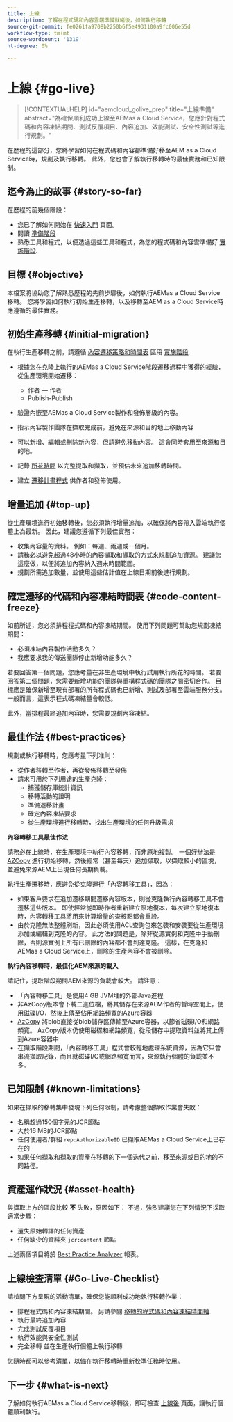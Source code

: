 ```yaml
---
title: 上線
description: 了解在程式碼和內容雲端準備就緒後，如何執行移轉
source-git-commit: fe0261fa9708b2250b6f5e4931100a9fc006e55d
workflow-type: tm+mt
source-wordcount: '1319'
ht-degree: 0%

---
```



# 上線 {#go-live}

>[!CONTEXTUALHELP]
>id="aemcloud_golive_prep"
>title="上線準備"
>abstract="為確保順利成功上線至AEMas a Cloud Service，您應針對程式碼和內容凍結期間、測試反覆項目、內容追加、效能測試、安全性測試等進行規劃。"

在歷程的這部分，您將學習如何在程式碼和內容都準備好移至AEM  as a Cloud Service時，規劃及執行移轉。 此外，您也會了解執行移轉時的最佳實務和已知限制。

## 迄今為止的故事 {#story-so-far}

在歷程的前幾個階段：

* 您已了解如何開始在 [快速入門](/help/journey-migration/getting-started.md) 頁面。
* 閱讀 [準備階段](/help/journey-migration/readiness.md)
* 熟悉工具和程式，以便透過這些工具和程式，為您的程式碼和內容雲準備好 [實施階段](/help/journey-migration/implementation.md).

## 目標 {#objective}

本檔案將協助您了解熟悉歷程的先前步驟後，如何執行AEMas a Cloud Service移轉。 您將學習如何執行初始生產移轉，以及移轉至AEM as a Cloud Service時應遵循的最佳實務。

## 初始生產移轉 {#initial-migration}

在執行生產移轉之前，請遵循 [內容遷移策略和時間表](/help/journey-migration/implementation.md##strategy-timeline) 區段 [實施階段](/help/journey-migration/implementation.md).

* 根據您在克隆上執行的AEMas a Cloud Service階段遷移過程中獲得的經驗，從生產環境開始遷移：
   * 作者 — 作者
   * Publish-Publish

* 驗證內嵌至AEMas a Cloud Service製作和發佈層級的內容。
* 指示內容製作團隊在擷取完成前，避免在來源和目的地上移動內容
* 可以新增、編輯或刪除新內容，但請避免移動內容。 這會同時套用至來源和目的地。
* 記錄 [所花時間](/help/journey-migration/implementation.md#gathering-data) 以完整提取和擷取，並預估未來追加移轉時間。
* 建立 [遷移計畫程式](/help/journey-migration/implementation.md#migration-plan) 供作者和發佈使用。

## 增量追加 {#top-up}

從生產環境進行初始移轉後，您必須執行增量追加，以確保將內容帶入雲端執行個體上為最新。 因此，建議您遵循下列最佳實務：

* 收集內容量的資料。 例如：每週、兩週或一個月。
* 請務必以避免超過48小時的內容擷取和擷取的方式來規劃追加資源。 建議您這麼做，以便將追加內容納入週末時間範圍。
* 規劃所需追加數量，並使用這些估計值在上線日期前後進行規劃。

## 確定遷移的代碼和內容凍結時間表 {#code-content-freeze}

如前所述，您必須排程程式碼和內容凍結期間。 使用下列問題可幫助您規劃凍結期間：

* 必須凍結內容製作活動多久？
* 我應要求我的傳送團隊停止新增功能多久？

若要回答第一個問題，您應考量在非生產環境中執行試用執行所花的時間。 若要回答第二個問題，您需要新增功能的團隊與重構程式碼的團隊之間密切合作。 目標應是確保新增至現有部署的所有程式碼也已新增、測試及部署至雲端服務分支。 一般而言，這表示程式碼凍結量會較低。

此外，當排程最終追加內容時，您需要規劃內容凍結。

## 最佳作法 {#best-practices}

規劃或執行移轉時，您應考量下列准則：

* 從作者移轉至作者，再從發佈移轉至發佈
* 請求可用於下列用途的生產克隆：
   * 捕獲儲存庫統計資訊
   * 移轉活動的證明
   * 準備遷移計畫
   * 確定內容凍結要求
   * 從生產環境進行移轉時，找出生產環境的任何升級需求

**內容轉移工具最佳作法**

請務必在上線時，在生產環境中執行內容移轉，而非原地複製。 一個好辦法是 [AZCopy](/help/journey-migration/content-transfer-tool/using-content-transfer-tool/handling-large-content-repositories.md) 進行初始移轉，然後經常（甚至每天）追加擷取，以擷取較小的區塊，並避免來源AEM上出現任何長期負載。

執行生產遷移時，應避免從克隆運行「內容轉移工具」，因為：

* 如果客戶要求在追加遷移期間遷移內容版本，則從克隆執行內容轉移工具不會遷移這些版本。 即使經常從即時作者重新建立原地復本，每次建立原地復本時，內容轉移工具將用來計算增量的查核點都會重設。
* 由於克隆無法整體刷新，因此必須使用ACL查詢包來包裝和安裝要從生產環境添加或編輯到克隆的內容。 此方法的問題是，除非從源實例和克隆中手動刪除，否則源實例上所有已刪除的內容都不會到達克隆。 這樣，在克隆和AEMas a Cloud Service上，刪除的生產內容不會被刪除。

**執行內容移轉時，最佳化AEM來源的載入**

請記住，提取階段期間AEM來源的負載會較大。 請注意：

* 「內容轉移工具」是使用4 GB JVM堆的外部Java進程
* 非AzCopy版本會下載二進位檔，將其儲存在來源AEM作者的暫時空間上，使用磁碟I/O，然後上傳至佔用網路頻寬的Azure容器
* [AzCopy](/help/journey-migration/content-transfer-tool/using-content-transfer-tool/handling-large-content-repositories.md) 將blob直接從blob儲存區傳輸至Azure容器，以節省磁碟I/O和網路頻寬。 AzCopy版本仍使用磁碟和網路頻寬，從段儲存中提取資料並將其上傳到Azure容器中
* 在擷取階段期間，「內容轉移工具」程式會較輕地處理系統資源，因為它只會串流擷取記錄，而且就磁碟I/O或網路頻寬而言，來源執行個體的負載並不多。

## 已知限制 {#known-limitations}

如果在擷取的移轉集中發現下列任何限制，請考慮整個擷取作業會失敗：

* 名稱超過150個字元的JCR節點
* 大於16 MB的JCR節點
* 任何使用者/群組 `rep:AuthorizableID` 已擷取AEMas a Cloud Service上已存在的
* 如果任何擷取和擷取的資產在移轉的下一個迭代之前，移至來源或目的地的不同路徑。

## 資產運作狀況 {#asset-health}

與擷取上方的區段比較 **不** 失敗，原因如下： 不過，強烈建議您在下列情況下採取適當步驟：

* 遺失原始轉譯的任何資產
* 任何缺少的資料夾 `jcr:content` 節點

上述兩個項目將於 [Best Practice Analyzer](/help/journey-migration/best-practices-analyzer/overview-best-practices-analyzer.md) 報表。

## 上線檢查清單 {#Go-Live-Checklist}

請檢閱下方呈現的活動清單，確保您能順利成功地執行移轉作業：

* 排程程式碼和內容凍結期間。 另請參閱 [移轉的程式碼和內容凍結時間軸](#code-content-freeze).
* 執行最終追加內容
* 完成測試反覆項目
* 執行效能與安全性測試
* 完全移轉 並在生產執行個體上執行移轉

您隨時都可以參考清單，以備在執行移轉時重新校準任務時使用。

## 下一步 {#what-is-next}

了解如何執行AEMas a Cloud Service移轉後，即可檢查 [上線後](/help/journey-migration/post-go-live.md) 頁面，讓執行個體順利執行。